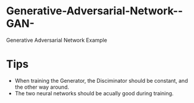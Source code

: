 # Generative-Adversarial-Network--GAN-
Generative Adversarial Network Example


# Tips
* When training the Generator, the Disciminator should be constant, and the other way around. 
* The two neural networks should be acually good during training. 
